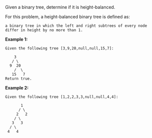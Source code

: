 Given a binary tree, determine if it is height-balanced.

For this problem, a height-balanced binary tree is defined as:
```
a binary tree in which the left and right subtrees of every node differ in height by no more than 1.
```

**Example 1:**
```
Given the following tree [3,9,20,null,null,15,7]:

    3
   / \
  9  20
    /  \
   15   7
Return true.
```

**Example 2:**
```
Given the following tree [1,2,2,3,3,null,null,4,4]:

       1
      / \
     2   2
    / \
   3   3
  / \
 4   4
```